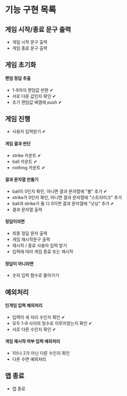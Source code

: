 # 기능 구현 목록

## 게임 시작/종료 문구 출력

- 게임 시작 문구 출력
- 게임 종료 문구 출력

## 게임 초기화

#### 랜덤 정답 추출

- 1-9까지 랜덤값 반환 ✔
- 서로 다른 값인지 확인 ✔
- 초기 랜덤값 배열에 push ✔

## 게임 진행

- 사용자 입력받기 ✔

#### 게임 결과 판단

- strike 카운트 ✔
- ball 카운트 ✔
- nothing 카운트 ✔

#### 결과 문자열 만들기

- ball이 0인지 확인, 아니면 결과 문자열에 "볼" 추가 ✔
- strike가 0인지 확인, 아니면 결과 문자열에 "스트라이크" 추가
- ball과 strike가 둘 다 0이면 결과 문자열에 "낫싱" 추가 ✔
- 결과 문자열 출력

#### 정답이라면

- 최종 정답 문자 출력
- 게임 재시작문구 출력
- 재시작 / 종료 사용자 입력 받기
- 입력에 따라 게임 종료 또는 재시작

#### 정답이 아니라면

- 숫자 입력 함수로 돌아가기

## 예외처리

#### 인게임 입력 예외처리

- 입력이 세 자리 수인지 확인 ✔
- 모두 1-9 사이의 정수로 이루어졌는지 확인 ✔
- 서로 다른 수인지 확인 ✔

#### 게임 재시작 여부 입력 예외처리

- 1이나 2가 아닌 다른 수인지 확인
- 다른 수면 예외처리

## 앱 종료

- 앱 종료
